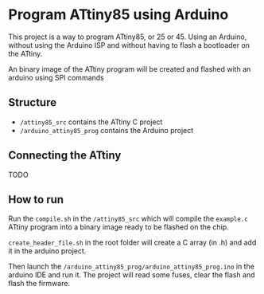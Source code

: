 # Program ATtiny85 using Arduino

This project is a way to program ATtiny85, or 25 or 45. Using an Arduino, without using the Arduino ISP and without having to flash a bootloader on the ATtiny.

An binary image of the ATtiny program will be created and flashed with an arduino using SPI commands

## Structure
- ``/attiny85_src`` contains the ATtiny C project
- ``/arduino_attiny85_prog`` contains the Arduino project

## Connecting the ATtiny

TODO

## How to run
Run the ``compile.sh`` in the ``/attiny85_src`` which will compile the ``example.c`` ATtiny program into a binary image ready to be flashed on the chip.

``create_header_file.sh`` in the root folder will create a C array (in .h) and add it in the arduino project.

Then launch the ``/arduino_attiny85_prog/arduino_attiny85_prog.ino`` in the arduino IDE and run it. The project will read some fuses, clear the flash and flash the firmware.